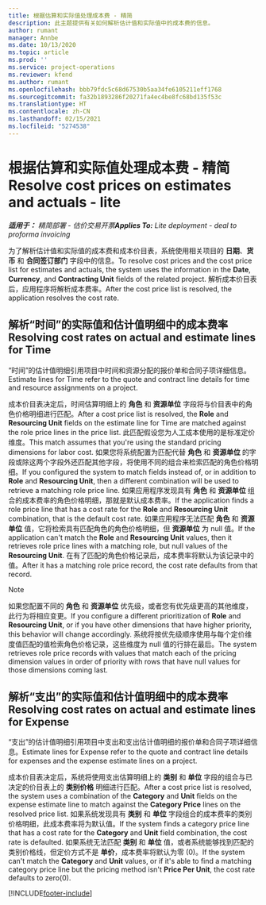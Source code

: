 ```yaml
---
title: 根据估算和实际值处理成本费 - 精简
description: 此主题提供有关如何解析估计值和实际值中的成本费的信息。
author: rumant
manager: Annbe
ms.date: 10/13/2020
ms.topic: article
ms.prod: ''
ms.service: project-operations
ms.reviewer: kfend
ms.author: rumant
ms.openlocfilehash: bbb79fdc5c68d67530b5aa34fe6105211eff1768
ms.sourcegitcommit: fa32b1893286f20271fa4ec4be8fc68bd135f53c
ms.translationtype: HT
ms.contentlocale: zh-CN
ms.lasthandoff: 02/15/2021
ms.locfileid: "5274538"
---
```

# <a name="resolve-cost-prices-on-estimates-and-actuals---lite"></a><span data-ttu-id="c6adc-103">根据估算和实际值处理成本费 - 精简</span><span class="sxs-lookup"><span data-stu-id="c6adc-103">Resolve cost prices on estimates and actuals - lite</span></span>

<span data-ttu-id="c6adc-104">_**适用于：** 精简部署 - 估价交易开票_</span><span class="sxs-lookup"><span data-stu-id="c6adc-104">_**Applies To:** Lite deployment - deal to proforma invoicing_</span></span>

<span data-ttu-id="c6adc-105">为了解析估计值和实际值的成本费和成本价目表，系统使用相关项目的 **日期**、**货币** 和 **合同签订部门** 字段中的信息。</span><span class="sxs-lookup"><span data-stu-id="c6adc-105">To resolve cost prices and the cost price list for estimates and actuals, the system uses the information in the **Date**, **Currency**, and **Contracting Unit** fields of the related project.</span></span> <span data-ttu-id="c6adc-106">解析成本价目表后，应用程序将解析成本费率。</span><span class="sxs-lookup"><span data-stu-id="c6adc-106">After the cost price list is resolved, the application resolves the cost rate.</span></span>

## <a name="resolving-cost-rates-on-actual-and-estimate-lines-for-time"></a><span data-ttu-id="c6adc-107">解析“时间”的实际值和估计值明细中的成本费率</span><span class="sxs-lookup"><span data-stu-id="c6adc-107">Resolving cost rates on actual and estimate lines for Time</span></span>

<span data-ttu-id="c6adc-108">“时间”的估计值明细引用项目中时间和资源分配的报价单和合同子项详细信息。</span><span class="sxs-lookup"><span data-stu-id="c6adc-108">Estimate lines for Time refer to the quote and contract line details for time and resource assignments on a project.</span></span>

<span data-ttu-id="c6adc-109">成本价目表决定后，时间估算明细上的 **角色** 和 **资源单位** 字段将与价目表中的角色价格明细进行匹配。</span><span class="sxs-lookup"><span data-stu-id="c6adc-109">After a cost price list is resolved, the **Role** and **Resourcing Unit** fields on the estimate line for Time are matched against the role price lines in the price list.</span></span> <span data-ttu-id="c6adc-110">此匹配假设您为人工成本使用的是标准定价维度。</span><span class="sxs-lookup"><span data-stu-id="c6adc-110">This match assumes that you're using the standard pricing dimensions for labor cost.</span></span> <span data-ttu-id="c6adc-111">如果您将系统配置为匹配代替 **角色** 和 **资源单位** 的字段或除这两个字段外还匹配其他字段，将使用不同的组合来检索匹配的角色价格明细。</span><span class="sxs-lookup"><span data-stu-id="c6adc-111">If you configured the system to match fields instead of, or in addition to **Role** and **Resourcing Unit**, then a different combination will be used to retrieve a matching role price line.</span></span> <span data-ttu-id="c6adc-112">如果应用程序发现具有 **角色** 和 **资源单位** 组合的成本费率的角色价格明细，那就是默认成本费率。</span><span class="sxs-lookup"><span data-stu-id="c6adc-112">If the application finds a role price line that has a cost rate for the **Role** and **Resourcing Unit** combination, that is the default cost rate.</span></span> <span data-ttu-id="c6adc-113">如果应用程序无法匹配 **角色** 和 **资源单位** 值，它将检索具有匹配角色的角色价格明细，但 **资源单位** 为 null 值。</span><span class="sxs-lookup"><span data-stu-id="c6adc-113">If the application can't match the **Role** and **Resourcing Unit** values, then it retrieves role price lines with a matching role, but null values of the **Resourcing Unit**.</span></span> <span data-ttu-id="c6adc-114">在有了匹配的角色价格记录后，成本费率将默认为该记录中的值。</span><span class="sxs-lookup"><span data-stu-id="c6adc-114">After it has a matching role price record, the cost rate defaults from that record.</span></span> 

> [!NOTE]
> <span data-ttu-id="c6adc-115">如果您配置不同的 **角色** 和 **资源单位** 优先级，或者您有优先级更高的其他维度，此行为将相应变更。</span><span class="sxs-lookup"><span data-stu-id="c6adc-115">If you configure a different prioritization of **Role** and **Resourcing Unit**, or if you have other dimensions that have higher priority, this behavior will change accordingly.</span></span> <span data-ttu-id="c6adc-116">系统将按优先级顺序使用与每个定价维度值匹配的值检索角色价格记录，这些维度为 null 值的行排在最后。</span><span class="sxs-lookup"><span data-stu-id="c6adc-116">The system retrieves role price records with values that match each of the pricing dimension values in order of priority with rows that have null values for those dimensions coming last.</span></span>

## <a name="resolving-cost-rates-on-actual-and-estimate-lines-for-expense"></a><span data-ttu-id="c6adc-117">解析“支出”的实际值和估计值明细中的成本费率</span><span class="sxs-lookup"><span data-stu-id="c6adc-117">Resolving cost rates on actual and estimate lines for Expense</span></span>

<span data-ttu-id="c6adc-118">“支出”的估计值明细引用项目中支出和支出估计值明细的报价单和合同子项详细信息。</span><span class="sxs-lookup"><span data-stu-id="c6adc-118">Estimate lines for Expense refer to the quote and contract line details for expenses and the expense estimate lines on a project.</span></span>

<span data-ttu-id="c6adc-119">成本价目表决定后，系统将使用支出估算明细上的 **类别** 和 **单位** 字段的组合与已决定的价目表上的 **类别价格** 明细进行匹配。</span><span class="sxs-lookup"><span data-stu-id="c6adc-119">After a cost price list is resolved, the system uses a combination of the **Category** and **Unit** fields on the expense estimate line to match against the **Category Price** lines on the resolved price list.</span></span> <span data-ttu-id="c6adc-120">如果系统发现具有 **类别** 和 **单位** 字段组合的成本费率的类别价格明细，此成本费率将为默认值。</span><span class="sxs-lookup"><span data-stu-id="c6adc-120">If the system finds a category price line that has a cost rate for the **Category** and **Unit** field combination, the cost rate is defaulted.</span></span> <span data-ttu-id="c6adc-121">如果系统无法匹配 **类别** 和 **单位** 值，或者系统能够找到匹配的类别价格线，但定价方式不是 **单价**，成本费率将默认为零 (0)。</span><span class="sxs-lookup"><span data-stu-id="c6adc-121">If the system can't match the **Category** and **Unit** values, or if it's able to find a matching category price line but the pricing method isn't **Price Per Unit**, the cost rate defaults to zero(0).</span></span>


[!INCLUDE[footer-include](../../includes/footer-banner.md)]